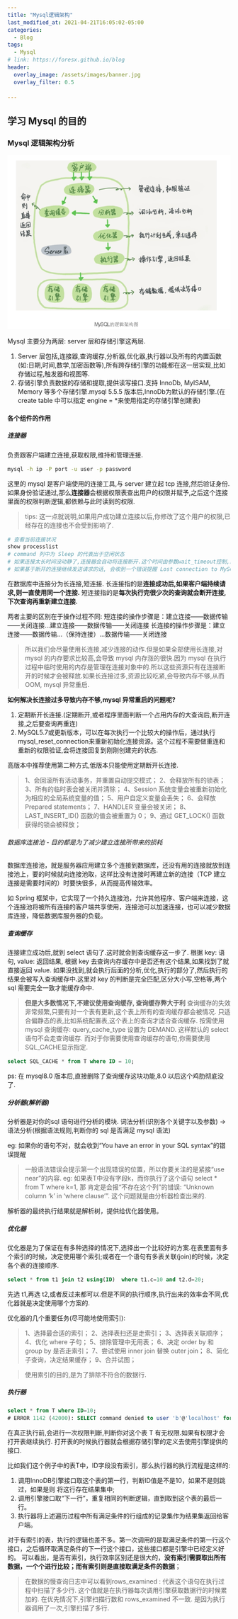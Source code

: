 ```yaml
---
title: "Mysql逻辑架构"
last_modified_at: 2021-04-21T16:05:02-05:00
categories:
  - Blog
tags:
  - Mysql
# link: https://foresx.github.io/blog
header:
  overlay_image: /assets/images/banner.jpg
  overlay_filter: 0.5

---
```


## 学习 Mysql 的目的

### Mysql 逻辑架构分析

![Mysql logic](/assets/images/mysql-logic-structure.png)

Mysql 主要分为两层: server 层和存储引擎这两层.

1. Server 层包括,连接器,查询缓存,分析器,优化器,执行器以及所有的内置函数(如:日期,时间,数学,加密函数等),所有跨存储引擎的功能都在这一层实现,比如存储过程,触发器和视图等.
2. 存储引擎负责数据的存储和提取,提供读写接口.支持 InnoDb, MyISAM, Memory 等多个存储引擎.mysql 5.5.5 版本后,InnoDb为默认的存储引擎.(在 create table 中可以指定 engine = *来使用指定的存储引擎创建表)

#### 各个组件的作用

##### 连接器

负责跟客户端建立连接,获取权限,维持和管理连接.

```sh
mysql -h ip -P port -u user -p password
```

这里的 mysql 是客户端使用的连接工具,与 server 建立起 tcp 连接,然后验证身份.如果身份验证通过,那么**连接器**会根据权限表查出用户的权限并赋予,之后这个连接里面的权限判断逻辑,都依赖与此时读到的权限.

> tips: 这一点就说明,如果用户成功建立连接以后,你修改了这个用户的权限,已经存在的连接也不会受到影响了.

```sh
# 查看当前连接状况
show processlist
# command 列中为 Sleep 的代表出于空闲状态
# 如果连接太长时间没动静了,连接器会自动将连接断开.这个时间由参数wait_timeout控制,默认为 8h
# 如果基于断开的连接继续发送请求的话, 会收到一个错误提醒 Lost connection to MySQL server during query. 需要重连才能继续请求.
```

在数据库中连接分为长连接,短连接. 长连接指的是**连接成功后,如果客户端持续请求,则一直使用同一个连接.** 短连接指的是**每次执行完很少次的查询就会断开连接,下次查询再重新建立连接.**

两者主要的区别在于操作过程不同:
短连接的操作步骤是：建立连接——数据传输——关闭连接…建立连接——数据传输——关闭连接
长连接的操作步骤是：建立连接——数据传输…（保持连接）…数据传输——关闭连接

> 所以我们会尽量使用长连接,减少连接的动作.但是如果全部使用长连接,对 mysql 的内存要求比较高,会导致 mysql 内存涨的很快.因为 mysql 在执行过程中临时使用的内存是管理在连接对象中的.所以这些资源只有在连接断开的时候才会被释放.如果长连接过多,资源比较吃紧,会导致内存不够,从而 OOM, mysql 异常重启.

**如何解决长连接过多导致内存不够,mysql 异常重启的问题呢?**

1. 定期断开长连接.(定期断开,或者程序里面判断一个占用内存的大查询后,断开连接,之后要查询再重连)
2. MySQL5.7或更新版本，可以在每次执行一个比较大的操作后，通过执行 mysql_reset_connection来重新初始化连接资源。这个过程不需要做重连和重新的权限验证,会将连接回复到刚刚创建完的状态.

高版本中推荐使用第二种方式,低版本只能使用定期断开长连接.

> 1、会回滚所有活动事务，并重置自动提交模式；
> 2、会释放所有的锁表；
> 3、所有的临时表会被关闭并清除；
> 4、Session 系统变量会被重新初始化为相应的全局系统变量的值；
> 5、用户自定义变量会丢失；
> 6、会释放 Prepared statements；
> 7、HANDLER 变量会被关闭；
> 8、LAST_INSERT_ID() 函数的值会被重置为 0；
> 9、通过 GET_LOCK() 函数获得的锁会被释放；

###### 数据库连接池 - 目的都是为了减少建立连接所带来的损耗

数据库连接池，就是服务器应用建立多个连接到数据库，还没有用的连接就放到连接池上，要的时候就向连接池取，这样比没有连接时再建立新的连接（TCP 建立连接是需要时间的）时要快很多，从而提高传输效率。

如 Spring 框架中，它实现了一个持久连接池，允许其他程序、客户端来连接，这个连接池将被所有连接的客户端共享使用，连接池可以加速连接，也可以减少数据库连接，降低数据库服务器的负载。

##### 查询缓存

连接建立成功后,就到 select 语句了.这时就会到查询缓存这一步了.
根据 key: 语句, value: 返回结果, 根据 key 去查询内存缓存中是否还有这个结果,如果找到了就直接返回 value. 如果没找到,就会执行后面的分析,优化,执行的部分了,然后执行的结果会被写入查询缓存中.这里对 key 的判断是完全匹配,区分大小写,空格等,两个 sql 需要完全一致才能缓存命中.

> **但是大多数情况下,不建议使用查询缓存, 查询缓存弊大于利** 查询缓存的失效非常频繁,只要有对一个表有更新,这个表上所有的查询缓存都会被情况. 只适合偏静态的表,比如系统配置表,这个表上的查询才适合查询缓存.
> 按需使用mysql 查询缓存: query_cache_type 设置为 DEMAND. 这样默认的 select 语句不会走查询缓存. 而对于你需要使用查询缓存的语句,你需要使用 SQL_CACHE显示指定.

```sql
select SQL_CACHE * from T where ID = 10;
```

ps: 在 mysql8.0 版本后,直接删除了查询缓存这块功能,8.0 以后这个鸡肋彻底没了.

##### 分析器(解析器)

分析器是对你的sql 语句进行分析的模块.
词法分析(识别各个关键字以及参数) -> 语法分析(根据语法规则,判断你的 sql 是否满足 mysql 语法)

eg: 如果你的语句不对，就会收到“You have an error in your SQL syntax”的错误提醒

> 一般语法错误会提示第一个出现错误的位置，所以你要关注的是紧接“use near”的内容.
> eg: 如果表T中没有字段k，而你执行了这个语句 select * from T where k=1, 那 肯定是会报“不存在这个列”的错误: “Unknown column ‘k’ in ‘where clause’”. 这个问题就是由分析器检查出来的.

解析器的最终执行结果就是解析树，提供给优化器使用。

##### 优化器

优化器是为了保证在有多种选择的情况下,选择出一个比较好的方案.在表里面有多个索引的时候，决定使用哪个索引;或者在一个语句有多表关联(join)的时候，决定各个表的连接顺序.

```sql
select * from t1 join t2 using(ID)  where t1.c=10 and t2.d=20;
```

先选 t1,再选 t2,或者反过来都可以.但是不同的执行顺序,执行出来的效率会不同,优化器就是决定使用哪个方案的.

优化器的几个重要任务(尽可能地使用索引):
> 1、选择最合适的索引；
> 2、选择表扫还是走索引；
> 3、选择表关联顺序；
> 4、优化 where 子句；
> 5、排除管理中无用表；
> 6、决定 order by 和 group by 是否走索引；
> 7、尝试使用 inner join 替换 outer join；
> 8、简化子查询，决定结果缓存；
> 9、合并试图；

> 使用索引的目的,是为了排除不符合的数据行.

##### 执行器

```sql
select * from T where ID=10;
# ERROR 1142 (42000): SELECT command denied to user 'b'@'localhost' for table 'T'
```

在真正执行前,会进行一次权限判断,判断你对这个表 T 有无权限.如果有权限才会打开表继续执行.
打开表的时候执行器就会根据存储引擎的定义去使用引擎提供的接口.

比如我们这个例子中的表T中，ID字段没有索引，那么执行器的执行流程是这样的:

1. 调用InnoDB引擎接口取这个表的第一行，判断ID值是不是10，如果不是则跳过，如果是则
将这行存在结果集中;
2. 调用引擎接口取“下一行”，重复相同的判断逻辑，直到取到这个表的最后一行。
3. 执行器将上述遍历过程中所有满足条件的行组成的记录集作为结果集返回给客户端。

对于有索引的表，执行的逻辑也差不多。第一次调用的是取满足条件的第一行这个接口，之后循环取满足条件的下一行这个接口，这些接口都是引擎中已经定义好的。
可以看出，是否有索引，执行效率区别还是很大的，**没有索引需要取出所有数据，一个个进行比较；而有索引则是直接取满足条件的数据**；

> 在数据的慢查询日志中可以看到rows_examined : 代表这个语句在执行过程中扫描了多少行. 这个值就是在执行器每次调用引擎获取数据行的时候累加的.
> 在优先情况下,引擎扫描行数和 rows_examined 不一致. 是因为执行器调用了一次,引擎扫描了多行.
